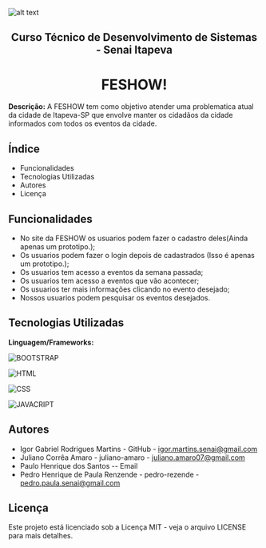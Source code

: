 ![alt text](/assets/img/readme/‘.jpg)

<h2 align="center">Curso Técnico de Desenvolvimento de Sistemas - Senai Itapeva</h2>

<h1 align="center">FESHOW!</h1>

**Descrição:**
A FESHOW tem como objetivo atender uma problematica atual da cidade de Itapeva-SP que envolve manter os cidadãos da cidade informados com todos os eventos da cidade.
## Índice
- Funcionalidades
- Tecnologias Utilizadas
- Autores
- Licença
## Funcionalidades
 - No site da FESHOW os usuarios podem fazer o cadastro deles(Ainda apenas um prototipo.);
 - Os usuarios podem fazer o login depois de cadastrados (Isso é apenas um prototipo.);
 - Os usuarios tem acesso a eventos da semana passada;
 - Os usuarios tem acesso a eventos que vão acontecer;
 - Os usuarios ter mais informações clicando no evento desejado;
 - Nossos usuarios podem pesquisar os eventos desejados.
## Tecnologias Utilizadas
**Linguagem/Frameworks:**

 ![BOOTSTRAP](https://img.shields.io/badge/Bootstrap-563D7C?style=for-the-badge&logo=bootstrap&logoColor=white)
 
 ![HTML](https://img.shields.io/badge/HTML5-E34F26?style=for-the-badge&logo=html5&logoColor=white)

 ![CSS](https://img.shields.io/badge/CSS3-1572B6?style=for-the-badge&logo=css3&logoColor=white)
 
 ![JAVACRIPT](https://img.shields.io/badge/JavaScript-323330?style=for-the-badge&logo=javascript&logoColor=F7DF1E)
## Autores
- Igor Gabriel Rodrigues Martins - GitHub - igor.martins.senai@gmail.com
- Juliano Corrêa Amaro - juliano-amaro - juliano.amaro07@gmail.com
- Paulo Henrique dos Santos -- Email
- Pedro Henrique de Paula Renzende - pedro-rezende - pedro.paula.senai@gmail.com

## Licença
Este projeto está licenciado sob a Licença MIT - veja o arquivo LICENSE para mais detalhes.
